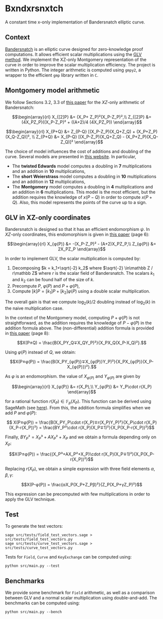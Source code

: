 # Bxndxrsnxtch
A constant time x-only implementation of Bandersnatch elliptic curve.

## Context
[Bandersnatch](https://eprint.iacr.org/2021/1152.pdf) is an elliptic curve designed for zero-knowledge proof computations.
It allows efficient scalar multiplications using the [GLV method](https://www.iacr.org/archive/crypto2001/21390189.pdf).
We implement the XZ-only Montgomery representation of the curve in order to improve the scalar multiplication efficiency.
The project is written in Python.
The integer arithmetic is computed using `gmpy2`, a wrapper to the efficient `gmp` library written in `C`.

## Montgomery model arithmetic
We follow Sections 3.2, 3.3 of [this paper](https://eprint.iacr.org/2017/212.pdf) for the $XZ$-only arithmetic of Bandersnatch:

$$\begin{array}{rl}
X_{[2]P} &= (X_P+ Z_P)²(X_P-Z_P)²,\\
Z_{[2]P} &= (4X_PZ_P)((X_P-Z_P)² + ((A+2)/4 (4X_PZ_P))
\end{array}$$

$$\begin{array}{rl}
X_{P+Q} &= Z_{P-Q} [(X_P-Z_P)(X_Q+Z_Q) + (X_P+Z_P)(X_Q-Z_Q)]², \\
Z_{P+Q} &= X_{P-Q} [(X_P-Z_P)(X_Q+Z_Q) - (X_P+Z_P)(X_Q-Z_Q)]²
\end{array}$$

The choice of model influences the cost of additions and doubling of the curve. Several models are presented in [this website](https://hyperelliptic.org/EFD/g1p/index.html). In particular,
* The **twisted Edwards** model computes a doubling in **7** multiplications and an addition in **10** multiplications,
* The **short Weierstrass** model computes a doubling in **10** multiplications and an addition in **12** multiplications,
* The **Montgomery** model computes a doubling in **4** multiplications and an addition in **6** multiplications. This model is the most efficient, but the addition requires the knowledge of $x(P-Q)$ in order to compute $x(P+Q)$. Also, this model represents the points of the curve up to a sign.

## GLV in XZ-only coordinates
Bandersnatch is designed so that it has an efficient endomorphism $\psi$. In $XZ$-only coordinates, this endomorphism is given in [this paper](https://eprint.iacr.org/2021/1152.pdf) (page 6):

$$\begin{array}{rl}
X_{φ(P)} &= -(X_P-Z_P)² - (A+2)X_PZ_P,\\
Z_{φ(P)} &= 2X_PZ_P
\end{array}$$

In order to implement GLV, the scalar multiplication is computed by:
1. Decomposing $k = k_1+\sqrt{-2} k_2$ where $\sqrt{-2} \in\mathbb Z / r\mathbb Z$ where $r$ is the scalar field of Bandersnatch. The scalars $k_1$ and $k_2$ can be found half of the size of $k$.
2. Precompute $P$, $φ(P)$ and $P+φ(P)$,
3. Compute $[k]P = [k_1]P + [k_2] φ(P)$ using a double scalar multiplication.

The overall gain is that we compute $\log_2(k)/2$ doubling instead of $\log_2(k)$ in the naive multiplication case.

In the context of the Montgomery model, computing $P+φ(P)$ is not straightforward, as the addition requires the knowledge of $P-φ(P)$ in the addition formula above. The (non-differential) addition formula is provided in [this paper](https://www.iacr.org/archive/eurocrypt2014/84410275/84410275.pdf) (page 8):

$$X(P±Q) = \frac{B(X_PY_Q∓X_QY_P)²}{X_PX_Q(X_P-X_Q)²}.$$

Using $φ(P)$ instead of $Q$, we obtain:

$$X(P±φ(P)) = \frac{B(X_PY_{φ(P)}∓X_{φ(P)}Y_P)²}{X_PX_{φ(P)}(X_P-X_{φ(P)})²}.$$

As $φ$ is an endomorphism. the value of $X_{φ(P)}$ and $Y_{φ(P)}$ are given by

$$\begin{array}{rl}
X_{φ(P)} &= r(X_P),\\
Y_{φ(P)} &= Y_P\cdot r(X_P)
\end{array}$$

for a rational function $r(X_P) \in \mathbb F_p(X_P)$.
This function can be derived using SageMath (see [here](src/tests/φ.sage)).
From this, the addition formula simplifies when we add $P$ and $φ(P)$:

$$
X(P±φ(P)) = \frac{B(X_PY_P\cdot r(X_P)∓r(X_P)Y_P)²}{X_P\cdot r(X_P)(X_P-r(X_P))²}
= \frac{BY_P²\cdot r(X_P)(X_P∓1)²}{X_P(X_P-r(X_P))²}$$

Finally, $BY_P² = X_P³+AX_P²+X_P$ and we obtain a formula depending only on $X_P$:

$$X(P±φ(P)) = \frac{(X_P³+AX_P²+X_P)\cdot r(X_P)(X_P∓1)²}{X_P(X_P-r(X_P))²}$$

Replacing $r(X_P)$, we obtain a simple expression with three field elements $α,β,γ$:

$$X(P-φ(P)) = \frac{αX_P(X_P+Z_Pβ)²}{Z_P(X_P+γZ_P)²}$$

This expression can be precomputed with few multiplications in order to apply the GLV technique.

## Test
To generate the test vectors:
```
sage src/tests/field_test_vectors.sage > src/tests/field_test_vectors.py
sage src/tests/curve_test_vectors.sage > src/tests/curve_test_vectors.py
```

Tests for `Field`, `Curve` and `KeyExchange` can be computed using:
```
python src/main.py --test
```

## Benchmarks
We provide some benchmark for `Field` arithmetic, as well as a comparison between GLV and a normal scalar multiplication using double-and-add.
The benchmarks can be computed using:
```
python src/main.py --bench
```

